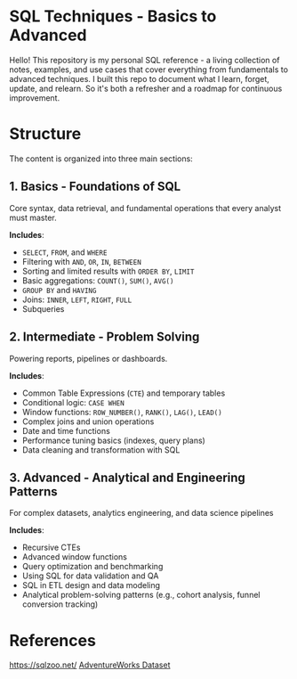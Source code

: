 # SQL Techniques - Basics to Advanced

Hello! This repository is my personal SQL reference - a living collection of notes, examples, and use cases that cover everything from fundamentals to advanced techniques. I built this repo to document what I learn, forget, update, and relearn. So it's both a refresher and a roadmap for continuous improvement.

# Structure
The content is organized into three main sections:

## 1. Basics - Foundations of SQL
Core syntax, data retrieval, and fundamental operations that every analyst must master. 

**Includes**:
- `SELECT`, `FROM`, and `WHERE`
- Filtering with `AND`, `OR`, `IN`, `BETWEEN`
- Sorting and limited results with `ORDER BY`, `LIMIT`
- Basic aggregations: `COUNT()`, `SUM()`, `AVG()`
- `GROUP BY` and `HAVING`
- Joins: `INNER`, `LEFT`, `RIGHT`, `FULL`
- Subqueries

## 2. Intermediate - Problem Solving
Powering reports, pipelines or dashboards. 

**Includes**:
- Common Table Expressions (`CTE`) and temporary tables
- Conditional logic: `CASE WHEN`
- Window functions: `ROW_NUMBER()`, `RANK()`, `LAG()`, `LEAD()`
- Complex joins and union operations
- Date and time functions
- Performance tuning basics (indexes, query plans)
- Data cleaning and transformation with SQL

## 3. Advanced - Analytical and Engineering Patterns
For complex datasets, analytics engineering, and data science pipelines

**Includes**:
- Recursive CTEs
- Advanced window functions
- Query optimization and benchmarking
- Using SQL for data validation and QA
- SQL in ETL design and data modeling
- Analytical problem-solving patterns (e.g., cohort analysis, funnel conversion tracking)

# References
https://sqlzoo.net/
[AdventureWorks Dataset](https://github.com/Microsoft/sql-server-samples/releases/tag/adventureworks)
